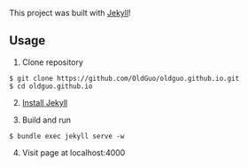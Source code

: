 This project was built with [Jekyll](https://jekyllrb.com/)!

## Usage
1. Clone repository
```
$ git clone https://github.com/OldGuo/oldguo.github.io.git
$ cd oldguo.github.io
```

2. [Install Jekyll](https://jekyllrb.com/docs/installation/)

3. Build and run
```
$ bundle exec jekyll serve -w
```

4. Visit page at localhost:4000
